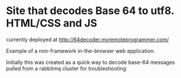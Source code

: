# Site that decodes Base 64 to utf8. HTML/CSS and JS
currently deployed at http://64decoder.myremoteprogrammer.com/

Example of a non-framework in-the-browser web application.

Initially this was created as a quick way to decode base-64 messages pulled from a rabbitmq cluster for troubleshooting
